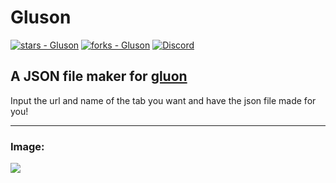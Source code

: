 # Gluson
[![stars - Gluson](https://img.shields.io/github/stars/camjampng/Gluson?style=social)](https://github.com/camjampng/Gluson)
[![forks - Gluson](https://img.shields.io/github/forks/camjampng/Gluson?style=social)](https://github.com/camjampng/Gluson)
[![Discord](https://img.shields.io/discord/1051940602704564244.svg?label=Gluon&logo=discord&logoColor=ffffff&color=7389D8&labelColor=6A7EC2)](https://discord.gg/RFtUCA8fST)
## A JSON file maker for [gluon](https://github.com/gluon-framework/gluon "gluon") 
Input the url and name of the tab you want and have the json file made for you!


------------

### Image:
![](https://cdn.discordapp.com/attachments/707039497166127144/1057116543995097119/image.png)

